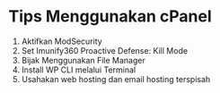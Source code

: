 # Tips Menggunakan cPanel

1. Aktifkan ModSecurity
2. Set Imunify360 Proactive Defense: Kill Mode
3. Bijak Menggunakan File Manager
4. Install WP CLI melalui Terminal
5. Usahakan web hosting dan email hosting terspisah